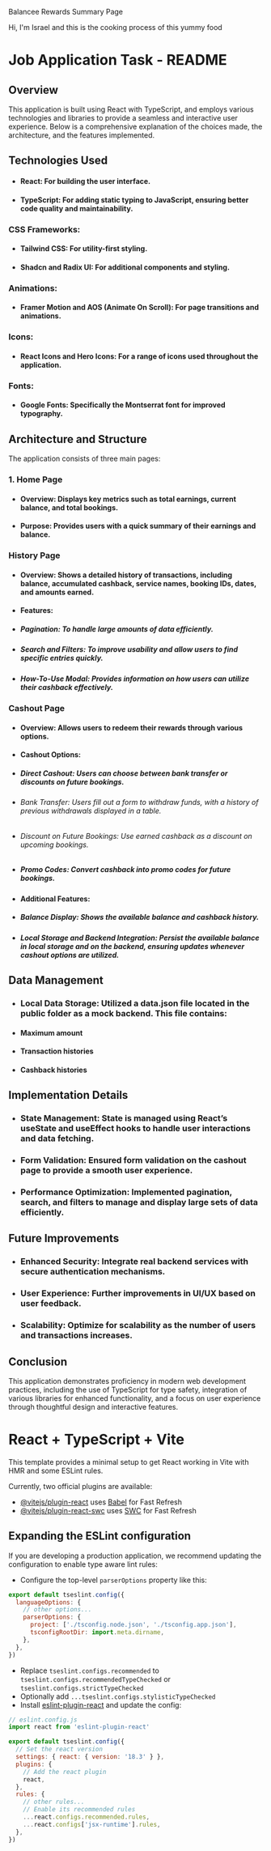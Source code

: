 Balancee Rewards Summary Page

Hi, I'm Israel and this is the cooking process of this yummy food



# Job Application Task - README

## Overview

This application is built using React with TypeScript, and employs various technologies and libraries to provide a seamless and interactive user experience. Below is a comprehensive explanation of the choices made, the architecture, and the features implemented.

## Technologies Used

- #### React: For building the user interface.
- #### TypeScript: For adding static typing to JavaScript, ensuring better code quality and maintainability.

### CSS Frameworks:

- #### Tailwind CSS: For utility-first styling.
- #### Shadcn and Radix UI: For additional components and styling.

### Animations:

- #### Framer Motion and AOS (Animate On Scroll): For page transitions and animations.

### Icons:

- #### React Icons and Hero Icons: For a range of icons used throughout the application.

### Fonts:

- #### Google Fonts: Specifically the Montserrat font for improved typography.


## Architecture and Structure
The application consists of three main pages:

###  1. Home Page

- #### Overview: Displays key metrics such as total earnings, current balance, and total bookings.
- #### Purpose: Provides users with a quick summary of their earnings and balance.


### History Page

- #### Overview: Shows a detailed history of transactions, including balance, accumulated cashback, service names, booking IDs, dates, and amounts earned.

- #### Features:

- ##### Pagination: To handle large amounts of data efficiently.
- ##### Search and Filters: To improve usability and allow users to find specific entries quickly.
- ##### How-To-Use Modal: Provides information on how users can utilize their cashback effectively.


### Cashout Page

- #### Overview: Allows users to redeem their rewards through various options.

- #### Cashout Options:

- ##### Direct Cashout: Users can choose between bank transfer or discounts on future bookings.
- ###### Bank Transfer: Users fill out a form to withdraw funds, with a history of previous withdrawals displayed in a table.
- ###### Discount on Future Bookings: Use earned cashback as a discount on upcoming bookings.

- ##### Promo Codes: Convert cashback into promo codes for future bookings.


- #### Additional Features:

- ##### Balance Display: Shows the available balance and cashback history.
- ##### Local Storage and Backend Integration: Persist the available balance in local storage and on the backend, ensuring updates whenever cashout options are utilized.



## Data Management
- ### Local Data Storage: Utilized a data.json file located in the public folder as a mock backend. This file contains:

- #### Maximum amount
- #### Transaction histories
- #### Cashback histories



## Implementation Details
- ### State Management: State is managed using React’s useState and useEffect hooks to handle user interactions and data fetching.
- ### Form Validation: Ensured form validation on the cashout page to provide a smooth user experience.
- ### Performance Optimization: Implemented pagination, search, and filters to manage and display large sets of data efficiently.



## Future Improvements
- ### Enhanced Security: Integrate real backend services with secure authentication mechanisms.
- ### User Experience: Further improvements in UI/UX based on user feedback.
- ### Scalability: Optimize for scalability as the number of users and transactions increases.



## Conclusion

This application demonstrates proficiency in modern web development practices, including the use of TypeScript for type safety, integration of various libraries for enhanced functionality, and a focus on user experience through thoughtful design and interactive features.


# React + TypeScript + Vite

This template provides a minimal setup to get React working in Vite with HMR and some ESLint rules.

Currently, two official plugins are available:

- [@vitejs/plugin-react](https://github.com/vitejs/vite-plugin-react/blob/main/packages/plugin-react/README.md) uses [Babel](https://babeljs.io/) for Fast Refresh
- [@vitejs/plugin-react-swc](https://github.com/vitejs/vite-plugin-react-swc) uses [SWC](https://swc.rs/) for Fast Refresh

## Expanding the ESLint configuration

If you are developing a production application, we recommend updating the configuration to enable type aware lint rules:

- Configure the top-level `parserOptions` property like this:

```js
export default tseslint.config({
  languageOptions: {
    // other options...
    parserOptions: {
      project: ['./tsconfig.node.json', './tsconfig.app.json'],
      tsconfigRootDir: import.meta.dirname,
    },
  },
})
```

- Replace `tseslint.configs.recommended` to `tseslint.configs.recommendedTypeChecked` or `tseslint.configs.strictTypeChecked`
- Optionally add `...tseslint.configs.stylisticTypeChecked`
- Install [eslint-plugin-react](https://github.com/jsx-eslint/eslint-plugin-react) and update the config:

```js
// eslint.config.js
import react from 'eslint-plugin-react'

export default tseslint.config({
  // Set the react version
  settings: { react: { version: '18.3' } },
  plugins: {
    // Add the react plugin
    react,
  },
  rules: {
    // other rules...
    // Enable its recommended rules
    ...react.configs.recommended.rules,
    ...react.configs['jsx-runtime'].rules,
  },
})
```
